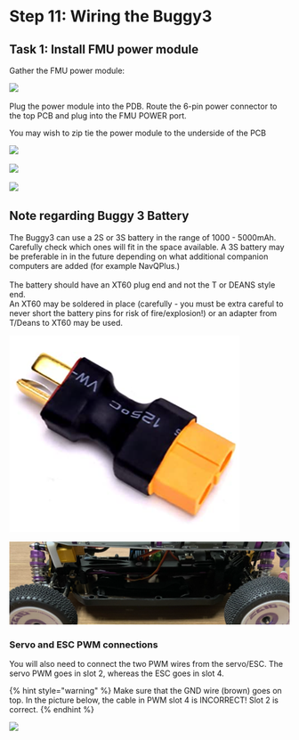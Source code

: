 # Step 11: Wiring the Buggy3

## Task 1: Install FMU power module

Gather the FMU power module:

![](../../.gitbook/assets/IMG\_6058.JPEG)

Plug the power module into the PDB. Route the 6-pin power connector to the top PCB and plug into the FMU POWER port.

You may wish to zip tie the power module to the underside of the PCB

![](../../.gitbook/assets/IMG\_6059.JPEG)

![](../../.gitbook/assets/IMG\_6060.JPEG)

![](../../.gitbook/assets/IMG\_6061.JPEG)

## Note regarding Buggy 3 Battery

The Buggy3 can use a 2S or 3S battery in the range of 1000 - 5000mAh. Carefully check which ones will fit in the space available. A 3S battery may be preferable in in the future depending on what additional companion computers are added (for example NavQPlus.)\
\
The battery should have an XT60 plug end and not the T or DEANS style end.\
An XT60 may be soldered in place (carefully - you must be extra careful to never short the battery pins for risk of fire/explosion!) or an adapter from T/Deans to XT60 may be used.\
&#x20;

![DEANS T  Male connector to XT60 Female](<../../.gitbook/assets/image (49).png>)

![Battery needs to fit in this space on the Buggy](<../../.gitbook/assets/image (57).png>)

### Servo and ESC PWM connections

You will also need to connect the two PWM wires from the servo/ESC. The servo PWM goes in slot 2, whereas the ESC goes in slot 4.

{% hint style="warning" %}
Make sure that the GND wire (brown) goes on top. In the picture below, the cable in PWM slot 4 is INCORRECT! Slot 2 is correct.
{% endhint %}

![](../../.gitbook/assets/IMG\_6057.JPEG)
